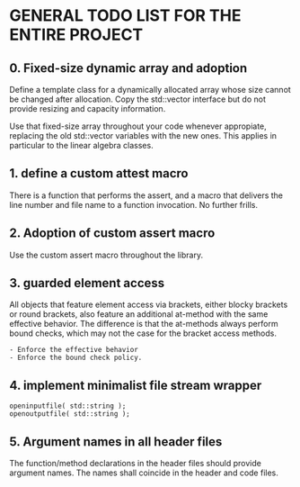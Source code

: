 
# GENERAL TODO LIST FOR THE ENTIRE PROJECT 


## 0. Fixed-size dynamic array and adoption

Define a template class for a dynamically allocated array
whose size cannot be changed after allocation. 
Copy the std::vector interface but do not provide 
resizing and capacity information.

Use that fixed-size array throughout your code whenever appropiate,
replacing the old std::vector variables with the new ones.
This applies in particular to the linear algebra classes.

## 1. define a custom attest macro
    
There is a function that performs the assert, 
and a macro that delivers the line number and file name
to a function invocation. No further frills.



## 2. Adoption of custom assert macro
    
Use the custom assert macro throughout the library.




## 3. guarded element access 

All objects that feature element access via brackets,
either blocky brackets or round brackets,
also feature an additional at-method with the same effective behavior. 
The difference is that the at-methods 
always perform bound checks,
which may not the case for the bracket access methods.

    - Enforce the effective behavior
    - Enforce the bound check policy.


    
##  4. implement minimalist file stream wrapper 

    openinputfile( std::string );
    openoutputfile( std::string );


    
##  5. Argument names in all header files 
    
The function/method declarations in the header files 
should provide argument names. 
The names shall coincide in the header and code files. 

